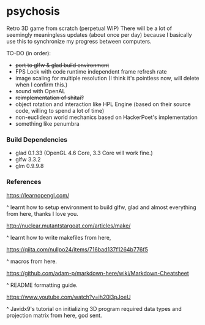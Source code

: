 # psychosis
Retro 3D game from scratch (perpetual WIP)
There will be a lot of seemingly meaningless updates (about once per day) because I basically use this to synchronize my progress between computers.

TO-DO (in order):
- ~~port to glfw & glad build environment~~
- FPS Lock with code runtime independent frame refresh rate
- image scaling for multiple resolution (I think it's pointless now, will delete when I confirm this.)
- sound with OpenAL
- ~~reimplementation of shitai?~~
- object rotation and interaction like HPL Engine (based on their source code, willing to spend a lot of time)
- non-euclidean world mechanics based on HackerPoet's implementation
- something like penumbra

### Build Dependencies
- glad 0.1.33 (OpenGL 4.6 Core, 3.3 Core will work fine.)
- glfw 3.3.2
- glm 0.9.9.8

### References
https://learnopengl.com/

^ learnt how to setup environment to build glfw, glad and almost everything from here, thanks I love you.


http://nuclear.mutantstargoat.com/articles/make/

^ learnt how to write makefiles from here, 

https://qiita.com/nullpo24/items/716bad137f1264b776f5

^ macros from here.


https://github.com/adam-p/markdown-here/wiki/Markdown-Cheatsheet

^ README formatting guide.


https://www.youtube.com/watch?v=ih20l3pJoeU

^ Javidx9's tutorial on initializing 3D program required data types and projection matrix from here, god sent.
